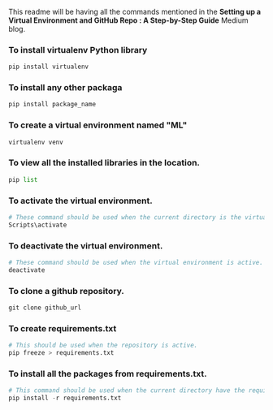 This readme will be having all the commands mentioned in the **Setting up a Virtual Environment and GitHub Repo : A Step-by-Step Guide** Medium blog.

### To install virtualenv Python library
```python
pip install virtualenv
```

### To install any other packaga
```python
pip install package_name
```

### To create a virtual environment named "ML"
```python
virtualenv venv
```

### To view all the installed libraries in the location.
```python
pip list
```

### To activate the virtual environment.
```python
# These command should be used when the current directory is the virtual environment folder.
Scripts\activate
```

### To deactivate the virtual environment.
```python
# These command should be used when the virtual environment is active.
deactivate
```

### To clone a github repository.
```python
git clone github_url
```

### To create requirements.txt
```python
# This should be used when the repository is active.
pip freeze > requirements.txt
```

### To install all the packages from requirements.txt.
```python
# This command should be used when the current directory have the requirements.txt as file.
pip install -r requirements.txt
```
